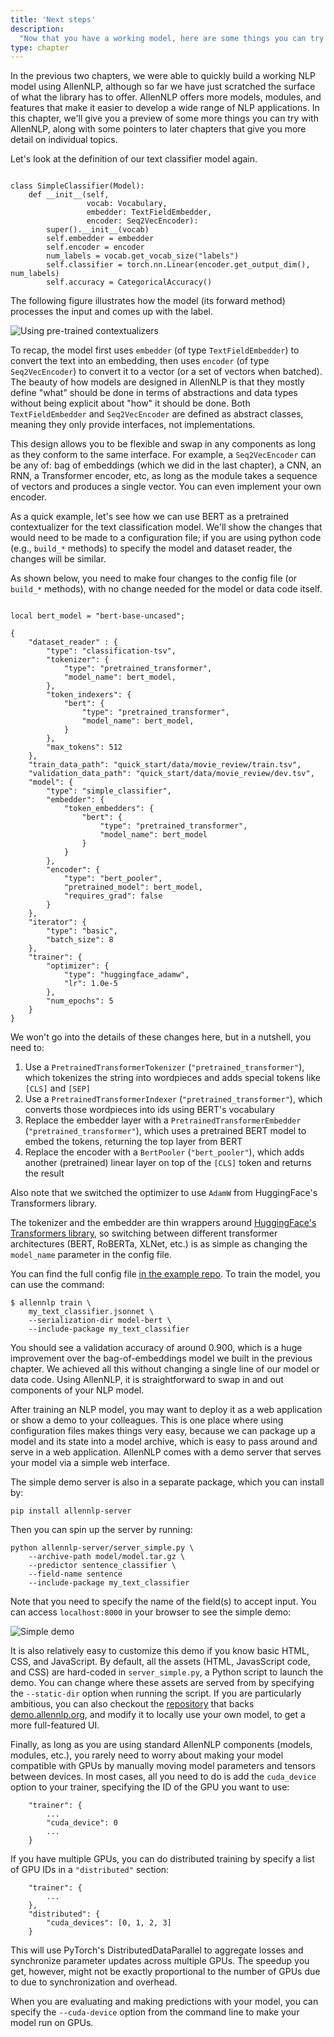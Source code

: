 ```yaml
---
title: 'Next steps'
description:
  "Now that you have a working model, here are some things you can try with AllenNLP!"
type: chapter
---
```


<textblock>

In the previous two chapters, we were able to quickly build a working NLP model using AllenNLP,
although so far we have just scratched the surface of what the library has to offer. AllenNLP offers
more models, modules, and features that make it easier to develop a wide range of NLP applications.
In this chapter, we'll give you a preview of some more things you can try with AllenNLP, along with
some pointers to later chapters that give you more detail on individual topics.

</textblock>

<exercise id="1" title="Switching to pre-trained contextualizers">

Let's look at the definition of our text classifier model again.

<pre class="language-python line-numbers"><code>
class SimpleClassifier(Model):
    def __init__(self,
                 vocab: Vocabulary,
                 embedder: TextFieldEmbedder,
                 encoder: Seq2VecEncoder):
        super().__init__(vocab)
        self.embedder = embedder
        self.encoder = encoder
        num_labels = vocab.get_vocab_size("labels")
        self.classifier = torch.nn.Linear(encoder.get_output_dim(), num_labels)
        self.accuracy = CategoricalAccuracy()
</code></pre>

The following figure illustrates how the model (its forward method) processes the input and comes up
with the label.

<img src="/part1/next-steps/pretrained-contextualizers.svg" alt="Using pre-trained contextualizers" />

To recap, the model first uses `embedder` (of type `TextFieldEmbedder`) to convert the text into an
embedding, then uses `encoder` (of type `Seq2VecEncoder`) to convert it to a vector (or a set of
vectors when batched). The beauty of how models are designed in AllenNLP is that they mostly define
"what" should be done in terms of abstractions and data types without being explicit about "how" it
should be done. Both `TextFieldEmbedder` and `Seq2VecEncoder` are defined as abstract classes,
meaning they only provide interfaces, not implementations.

This design allows you to be flexible and swap in any components as long as they conform to the same
interface. For example, a `Seq2VecEncoder` can be any of: bag of embeddings (which we did in the
last chapter), a CNN, an RNN, a Transformer encoder, etc, as long as the module takes a sequence of
vectors and produces a single vector. You can even implement your own encoder.

As a quick example, let's see how we can use BERT as a pretrained contextualizer for the text
classification model. We'll show the changes that would need to be made to a configuration file; if
you are using python code (e.g., `build_*` methods) to specify the model and dataset reader, the
changes will be similar.

As shown below, you need to make four changes to the config file (or `build_*` methods), with no
change needed for the model or data code itself.

<pre data-line="6-9,10-15,23-28,30-34" class="language-js line-numbers"><code>
local bert_model = "bert-base-uncased";

{
    "dataset_reader" : {
        "type": "classification-tsv",
        "tokenizer": {
            "type": "pretrained_transformer",
            "model_name": bert_model,
        },
        "token_indexers": {
            "bert": {
                "type": "pretrained_transformer",
                "model_name": bert_model,
            }
        },
        "max_tokens": 512
    },
    "train_data_path": "quick_start/data/movie_review/train.tsv",
    "validation_data_path": "quick_start/data/movie_review/dev.tsv",
    "model": {
        "type": "simple_classifier",
        "embedder": {
            "token_embedders": {
                "bert": {
                    "type": "pretrained_transformer",
                    "model_name": bert_model
                }
            }
        },
        "encoder": {
            "type": "bert_pooler",
            "pretrained_model": bert_model,
            "requires_grad": false
        }
    },
    "iterator": {
        "type": "basic",
        "batch_size": 8
    },
    "trainer": {
        "optimizer": {
            "type": "huggingface_adamw",
            "lr": 1.0e-5
        },
        "num_epochs": 5
    }
}
</code></pre>

We won't go into the details of these changes here, but in a nutshell, you need to:

1. Use a `PretrainedTransformerTokenizer` (`"pretrained_transformer"`), which tokenizes the string
   into wordpieces and adds special tokens like `[CLS]` and `[SEP]`
2. Use a `PretrainedTransformerIndexer` (`"pretrained_transformer"`), which converts those
   wordpieces into ids using BERT's vocabulary
3. Replace the embedder layer with a `PretrainedTransformerEmbedder` (`"pretrained_transformer"`),
   which uses a pretrained BERT model to embed the tokens, returning the top layer from BERT
4. Replace the encoder with a `BertPooler` (`"bert_pooler"`), which adds another (pretrained) linear
   layer on top of the `[CLS]` token and returns the result

Also note that we switched the optimizer to use `AdamW` from HuggingFace's Transformers library.

The tokenizer and the embedder are thin wrappers around [HuggingFace's Transformers
library](https://github.com/huggingface/transformers), so switching between different transformer
architectures (BERT, RoBERTa, XLNet, etc.) is as simple as changing the `model_name` parameter in
the config file.

You can find the full config file [in the example
repo](https://github.com/allenai/allennlp-course-examples/tree/master/quick_start). To train the
model, you can use the command:

```
$ allennlp train \
    my_text_classifier.jsonnet \
    --serialization-dir model-bert \
    --include-package my_text_classifier
```

You should see a validation accuracy of around 0.900, which is a huge improvement over the
bag-of-embeddings model we built in the previous chapter. We achieved all this without changing a
single line of our model or data code. Using AllenNLP, it is straightforward to swap in and out
components of your NLP model.

</exercise>

<exercise id="2" title="Running a demo">

After training an NLP model, you may want to deploy it as a web application or show a demo to your
colleagues. This is one place where using configuration files makes things very easy, because we can
package up a model and its state into a model archive, which is easy to pass around and serve in a
web application. AllenNLP comes with a demo server that serves your model via a simple web
interface.

The simple demo server is also in a separate package, which you can install by:

```
pip install allennlp-server
```

Then you can spin up the server by running:

```
python allennlp-server/server_simple.py \
    --archive-path model/model.tar.gz \
    --predictor sentence_classifier \
    --field-name sentence
    --include-package my_text_classifier
```

Note that you need to specify the name of the field(s) to accept input. You can access
`localhost:8000` in your browser to see the simple demo:

<img src="/part1/next-steps/simple-demo.png" alt="Simple demo" />

It is also relatively easy to customize this demo if you know basic HTML, CSS, and JavaScript. By
default, all the assets (HTML, JavasScript code, and CSS) are hard-coded in `server_simple.py`, a
Python script to launch the demo. You can change where these assets are served from by specifying
the `--static-dir` option when running the script. If you are particularly ambitious, you can also
checkout the [repository](https://github.com/allenai/allennlp-demo) that backs
[demo.allennlp.org](https://demo.allennlp.org), and modify it to locally use your own model, to get
a more full-featured UI.

</exercise>

<exercise id="3" title="Using GPUs">

Finally, as long as you are using standard AllenNLP components (models, modules, etc.), you rarely
need to worry about making your model compatible with GPUs by manually moving model parameters and
tensors between devices. In most cases, all you need to do is add the `cuda_device` option to your
trainer, specifying the ID of the GPU you want to use:

```
    "trainer": {
        ...
        "cuda_device": 0
        ...
    }
```

If you have multiple GPUs, you can do distributed training by specify a list of GPU IDs in a
`"distributed"` section:

```
    "trainer": {
        ...
    },
    "distributed": {
        "cuda_devices": [0, 1, 2, 3]
    }
```

This will use PyTorch's DistributedDataParallel to aggregate losses and synchronize parameter
updates across multiple GPUs. The speedup you get, however, might not be exactly proportional to the
number of GPUs due to due to synchronization and overhead.

When you are evaluating and making predictions with your model, you can specify the `--cuda-device`
option from the command line to make your model run on GPUs.

</exercise>
